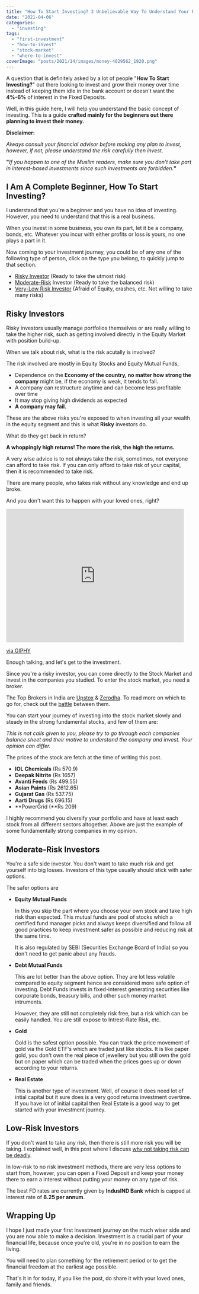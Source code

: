```yaml
---
title: "How To Start Investing? 3 Unbelievable Way To Understand Your Risk"
date: "2021-04-06"
categories: 
  - "investing"
tags: 
  - "first-investment"
  - "how-to-invest"
  - "stock-market"
  - "where-to-invest"
coverImage: "posts/2021/14/images/money-4029562_1920.png"
---
```


A question that is definitely asked by a lot of people "**How To Start Investing?**" out there looking to invest and grow their money over time instead of keeping them idle in the bank account or doesn't want the **4%-6%** of interest in the Fixed Deposits.

Well, in this guide here, I will help you understand the basic concept of investing. This is a guide **crafted mainly for the beginners out there planning to invest their money.**

**Disclaimer:**

_Always consult your financial advisor before making any plan to invest, however, if not, please understand the risk carefully then invest_.  
  
**"**_If you happen to one of the Muslim readers, make sure you don't take part in interest-based investments since such investments are forbidden._**"**

## I Am A Complete Beginner, How To Start Investing?

I understand that you're a beginner and you have no idea of investing. However, you need to understand that this is a real business.

When you invest in some business, you own its part, let it be a company, bonds, etc. Whatever you incur with either profits or loss is yours, no one plays a part in it.

Now coming to your investment journey, you could be of any one of the following type of person, click on the type you belong, to quickly jump to that section.

- [Risky Investor](#risky) (Ready to take the utmost risk)
- [Moderate-Risk](#risk2) Investor (Ready to take the balanced risk)
- [Very-Low Risk Investor](#norisk) (Afraid of Equity, crashes, etc. Not willing to take many risks)

## **Risky Investors**

Risky investors usually manage portfolios themselves or are really willing to take the higher risk, such as getting involved directly in the Equity Market with position build-up.

When we talk about risk, what is the risk acutally is involved?

The risk involved are mostly in Equity Stocks and Equity Mutual Funds,

- Dependence on the **Economy of the country, no matter how strong the company** might be, if the economy is weak, it tends to fall.
- A company can restructure anytime and can become less profitable over time
- It may stop giving high dividends as expected
- **A company may fail.**

These are the above risks you're exposed to when investing all your wealth in the equity segment and this is what **Risky** investors do.

What do they get back in return?

**A whoppingly high returns! The more the risk, the high the returns.**

A very wise advice is to not always take the risk, sometimes, not everyone can afford to take risk. If you can only afford to take risk of your capital, then it is recommended to take risk.

There are many people, who takes risk without any knowledge and end up broke.

And you don't want this to happen with your loved ones, right?

<iframe src="https://giphy.com/embed/3orifdO6eKr9YBdOBq" width="480" height="360" frameborder="0" class="giphy-embed" allowfullscreen></iframe>

[via GIPHY](https://giphy.com/gifs/season-12-the-simpsons-12x4-3orifdO6eKr9YBdOBq)

Enough talking, and let's get to the investment.

Since you're a risky investor, you can come directly to the Stock Market and invest in the companies you studied. To enter the stock market, you need a broker.

The Top Brokers in India are [Upstox](https://cutt.ly/YxFtiXp) & [Zerodha](https://cutt.ly/dxFiqd7). To read more on which to go for, check out the [battle](https://sastaeinstein.com/upstox-vs-zerodha-the-stock-broker-battle/) between them.

You can start your journey of investing into the stock market slowly and steady in the strong fundamental stocks, and few of them are:

_This is not calls given to you, please try to go through each companies balance sheet and their motive to understand the company and invest. Your opinion can differ._

The prices of the stock are fetch at the time of writing this post.

- **IOL Chemicals** (Rs 570.9)
- **Deepak Nitrite** (Rs 1657)
- **Avanti Feeds** (Rs 499.55)
- **Asian Paints** (Rs 2612.65)
- **Gujarat Gas** (Rs 537.75)
- **Aarti Drugs** (Rs 696.15)
- **PowerGrid (**Rs 209)

I highly recommend you diversify your portfolio and have at least each stock from all different sectors altogether. Above are just the example of some fundamentally strong companies in my opinion.

## Moderate-Risk Investors

You're a safe side investor. You don't want to take much risk and get yourself into big losses. Investors of this type usually should stick with safer options.

The safer options are

- **Equity Mutual Funds**  
      
    In this you skip the part where you choose your own stock and take high risk than expected. This mutual funds are pool of stocks which a certified fund manager picks and always keeps diversified and follow all good practices to keep investment safer as possible and reducing risk at the same time.  
      
    It is also regulated by SEBI (Securities Exchange Board of India) so you don't need to get panic about any frauds.  
    
- **Debt Mutual Funds**  
      
    This are lot better than the above option. They are lot less volatile compared to equity segment hence are considered more safe option of investing. Debt Funds invests in fixed-interest generating securities like corporate bonds, treasury bills, and other such money market intruments.  
      
    However, they are still not completely risk free, but a risk which can be easily handled. You are still expose to Intrest-Rate Risk, etc.  
    
- **Gold**  
      
    Gold is the safest option possible. You can track the price movement of gold via the Gold ETF's which are traded just like stocks. It is like paper gold, you don't own the real piece of jewellery but you still own the gold but on paper which can be traded when the prices goes up or down according to your returns.  
    
- **Real Estate**  
      
    This is another type of investment. Well, of course it does need lot of intial capital but it sure does is a very good returns investment overtime. If you have lot of initial capital then Real Estate is a good way to get started with your investment journey.  
    

## Low-Risk Investors

If you don't want to take any risk, then there is still more risk you will be taking. I explained well, in this post where I discuss [why not taking risk can be deadly](https://sastaeinstein.com/why-investing-is-better-than-saving/).

In low-risk to no risk investment methods, there are very less options to start from, however, you can open a Fixed Deposit and keep your money there to earn a interest without putting your money on any type of risk.

The best FD rates are currently given by **IndusIND Bank** which is capped at interest rate of **8.25 per annum**.

## Wrapping Up

I hope I just made your first investment journey on the much wiser side and you are now able to make a decision. Investment is a crucial part of your financial life, because once you're old, you're in no position to earn the living.

You will need to plan something for the retirement period or to get the financial freedom at the earliest age possible.

That's it in for today, if you like the post, do share it with your loved ones, family and friends.
